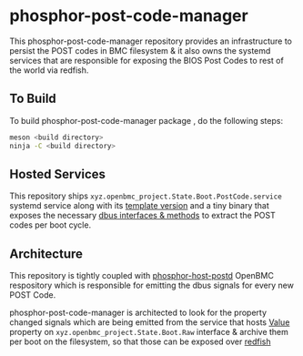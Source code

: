 # phosphor-post-code-manager

This phosphor-post-code-manager repository provides an infrastructure to persist the POST codes in BMC filesystem & it also owns
the systemd services that are responsible for exposing the BIOS Post Codes to rest of the world via redfish.

## To Build

To build phosphor-post-code-manager package , do the following steps:

``` bash
meson <build directory>
ninja -C <build directory>
```

## Hosted Services

This repository ships `xyz.openbmc_project.State.Boot.PostCode.service` systemd service along with its [template version](https://github.com/openbmc/docs/blob/master/designs/multi-host-postcode.md) and a tiny binary that exposes the necessary [dbus interfaces & methods](https://github.com/openbmc/phosphor-dbus-interfaces/blob/master/yaml/xyz/openbmc_project/State/Boot/PostCode.interface.yaml) to extract the POST codes per boot cycle. 

## Architecture

This repository is tightly coupled with [phosphor-host-postd](https://github.com/openbmc/phosphor-host-postd) OpenBMC respository which is responsible for emitting the dbus signals for every new POST Code.

phosphor-post-code-manager is architected to look for the property changed signals which are being emitted from the service that hosts [Value](https://github.com/openbmc/phosphor-dbus-interfaces/blob/master/yaml/xyz/openbmc_project/State/Boot/Raw.interface.yaml) property on `xyz.openbmc_project.State.Boot.Raw` interface & archive them per boot on the filesystem, so that those can be exposed over [redfish](https://github.com/openbmc/docs/blob/master/designs/redfish-postcodes.md)


